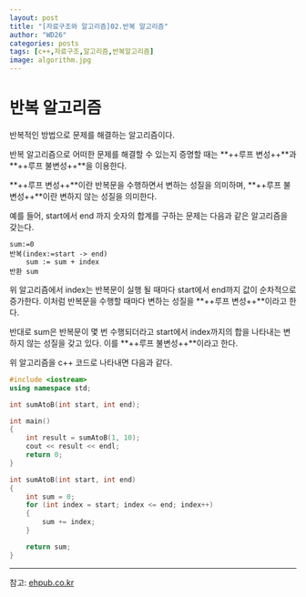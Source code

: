 ```yaml
---
layout: post
title: "[자료구조와 알고리즘]02.반복 알고리즘"
author: "WD26"
categories: posts
tags: [c++,자료구조,알고리즘,반복알고리즘]
image: algorithm.jpg
---
```


# 반복 알고리즘
반복적인 방법으로 문제를 해결하는 알고리즘이다.

반복 알고리즘으로 어떠한 문제를 해결할 수 있는지 증명할 때는 **++루프 변성++**과 **++루프 불변성++**을 이용한다.

**++루프 변성++**이란 반복문을 수행하면서 변하는 성질을 의미하며,
**++루프 불변성++**이란 변하지 않는 성질을 의미한다.

예를 들어, start에서 end 까지 숫자의 합계를 구하는 문제는 다음과 같은 알고리즘을 갖는다.

```
sum:=0
반복(index:=start -> end)
	sum := sum + index
반환 sum
```

위 알고리즘에서 index는 반복문이 실행 될 때마다 start에서 end까지 값이 순차적으로 증가한다. 이처럼 반복문을 수행할 때마다 변하는 성질을 **++루프 변성++**이라고 한다.

반대로 sum은 반복문이 몇 번 수행되더라고 start에서 index까지의 합을 나타내는 변하지 않는 성질을 갖고 있다. 이를 **++루프 불변성++**이라고 한다.


위 알고리즘을 c++ 코드로 나타내면 다음과 같다.

```cpp
#include <iostream>
using namespace std;

int sumAtoB(int start, int end);

int main()
{
	int result = sumAtoB(1, 10);
	cout << result << endl;
	return 0;
}

int sumAtoB(int start, int end)
{
	int sum = 0;
	for (int index = start; index <= end; index++)
	{
		sum += index;
	}

	return sum;
}
```


- - -
참고: [ehpub.co.kr](http://ehpub.co.kr/2-%EB%B0%98%EB%B3%B5-%EC%95%8C%EA%B3%A0%EB%A6%AC%EC%A6%98/)
